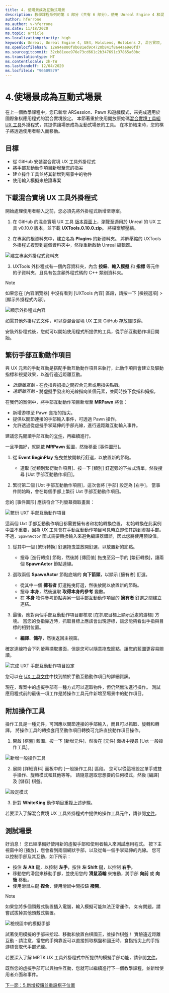 ```yaml
---
title: 4. 使場景成為互動式場景
description: 教學課程系列的第 4 部分 (共有 6 部分)，使用 Unreal Engine 4 和混合實境工具組 UX 工具外掛程式來建置國際象棋應用程式
author: hferrone
ms.author: v-hferrone
ms.date: 11/18/2020
ms.topic: article
ms.localizationpriority: high
keywords: Unreal, Unreal Engine 4, UE4, HoloLens, HoloLens 2, 混合實境, 教學課程, 開始使用, mrtk, uxt, UX 工具, 文件, 混合實境頭戴式裝置, windows 混合實境頭戴式裝置, 虛擬實境頭戴式裝置
ms.openlocfilehash: 12e94e880f8b681ed9c4720b841f8a44ae9e0fd7
ms.sourcegitcommit: 32cb81eee976e73cd661c2b347691c37865a60bc
ms.translationtype: HT
ms.contentlocale: zh-TW
ms.lasthandoff: 12/04/2020
ms.locfileid: "96609579"
---
```

# <a name="4-making-your-scene-interactive"></a>4.使場景成為互動式場景

在上一個教學課程中，您已新增 ARSession、Pawn 和遊戲模式，來完成適用於國際象棋應用程式的混合實境設定。 本節著重於使用開放原始碼[混合實境工具組 UX 工具](https://github.com/microsoft/MixedReality-UXTools-Unreal)外掛程式，其提供讓場景成為互動式場景的工具。 在本節結束時，您的棋子將透過使用者輸入而移動。

## <a name="objectives"></a>目標

* 從 GitHub 安裝混合實境 UX 工具外掛程式
* 將手部互動動作項目新增至您的指尖
* 建立操作工具並將其新增到場景中的物件
* 使用輸入模擬來驗證專案

## <a name="downloading-the-mixed-reality-ux-tools-plugin"></a>下載混合實境 UX 工具外掛程式
開始處理使用者輸入之前，您必須先將外掛程式新增至專案。

1. 在 GitHub 的混合實境 UX 工具 [版本頁面](https://github.com/microsoft/MixedReality-UXTools-Unreal/releases)上，瀏覽至適用於 Unreal 的 UX 工具 v0.10.0 版本，並下載 **UXTools.0.10.0.zip**。 將檔案解壓縮。

2.  在專案的根資料夾中，建立名為 **Plugins** 的新資料夾。 將解壓縮的 UXTools 外掛程式複製到這個資料夾中，然後重新啟動 Unreal 編輯器。

![建立專案外掛程式資料夾](images/unreal-uxt/4-plugins.PNG)

3.  UXTools 外掛程式有一個內容資料夾，內含 **按鈕**、**輸入模擬** 和 **指標** 等元件的子資料夾，且具有包含額外程式碼的 C++ 類別資料夾。  

> [!NOTE]
> 如果您在 [內容瀏覽器] 中沒有看到 [UXTools 內容] 區段，請按一下 [檢視選項] > [顯示外掛程式內容]。

![顯示外掛程式內容](images/unreal-uxt/4-showplugincontent.PNG)

如需其他外掛程式文件，可以從混合實境 UX 工具 GitHub [存放庫](https://aka.ms/uxt-unreal)取得。

安裝外掛程式後，您就可以開始使用程式所提供的工具，從手部互動動作項目開始。

## <a name="spawning-hand-interaction-actors"></a>繁衍手部互動動作項目

與 UX 元素的手動互動是搭配手動互動動作項目來執行，此動作項目會建立及驅動指標和視覺效果，以進行遠近距離互動。
- *近距離互動* - 在食指與拇指之間捏合元素或用指尖點戳。
- *遠距離互動* - 將虛擬手發出的光線指向某個元素，並同時按下食指和拇指。

在我們的案例中，將手部互動動作項目新增至 **MRPawn** 將會：
- 新增游標至 Pawn 食指的指尖。
- 提供以關節連接的手部輸入事件，可透過 Pawn 操作。
- 允許透過從虛擬手掌延伸的手部光線，進行遠距離互動輸入事件。

建議您先閱讀手部互動的[文件](https://microsoft.github.io/MixedReality-UXTools-Unreal/version/public/0.9.x/Docs/HandInteraction.html)，再繼續進行。

一旦準備好，就開啟 **MRPawn** 藍圖，然後移至 [事件圖形]。

1. 從 **Event BeginPlay** 拖曳並放開執行釘選，以放置新的節點。
    * 選取 [從類別繁衍動作項目]、按一下 [類別] 釘選旁的下拉式清單，然後搜尋 [Uxt 手部互動動作項目]。  

2. 繁衍第二個 [Uxt 手部互動動作項目]，這次會將 [手部] 設定為 [右手]。 當事件開始時，會在每個手部上繁衍 Uxt 手部互動動作項目。

您的 [事件圖形] 應該符合下列螢幕擷取畫面：

![繁衍 UXT 手部互動動作項目](images/unreal-uxt/4-spawnactor.PNG)

這兩個 Uxt 手部互動動作項目都需要擁有者和初始轉換位置。 初始轉換在此案例中並不重要，因為 UX 工具會在手動互動動作項目可見時立即使其跳到虛擬手部。 不過，`SpawnActor` 函式需要轉換輸入來避免編譯器錯誤，因此您將使用預設值。

1. 從其中一個 [繁衍轉換] 釘選拖曳並放開釘選，以放置新的節點。
    * 搜尋 [進行轉換] 節點，然後將 [傳回值] 拖曳至另一手的 [繁衍轉換]，讓兩個 **SpawnActor** 節點連線。

2.  選取兩個 **SpawnActor** 節點底端的 **向下箭頭**，以顯示 [擁有者] 釘選。    
    * 從其中一個 **擁有者** 釘選拖曳釘選，然後放開以放置新的節點。
    * 搜尋 **本身**，然後選取 **取得本身的參考** 變數。
    * 在 **本身** 物件參考節點與另一個手部互動動作項目的 **擁有者** 釘選之間建立連結。
3. 最後，應對兩個手部互動動作項目都核取 [在抓取目標上顯示近處的游標] 方塊。 當您的食指靠近時，抓取目標上應該會出現游標，讓您能夠看出手指與目標的相對位置。
    * **編譯**、**儲存**，然後返回主視窗。

確定連線符合下列螢幕擷取畫面，但是您可以隨意拖曳節點，讓您的藍圖更容易閱讀。

![完成 UXT 手部互動動作項目設定](images/unreal-uxt/4-fingerptrs.PNG)

您可以在 [UX 工具文件](https://microsoft.github.io/MixedReality-UXTools-Unreal/version/public/0.9.x/Docs/HandInteraction.html)中找到關於手動互動動作項目的詳細資訊。

現在，專案中的虛擬手部有一種方式可以選取物件，但仍然無法進行操作。 測試應用程式前的最後一項工作是將操作工具元件新增至場景中的動作項目。

## <a name="attaching-manipulators"></a>附加操作工具

操作工具是一種元件，可回應以關節連接的手部輸入，而且可以抓取、旋轉和轉譯。 將操作工具的轉換套用至動作項目轉換可允許直接動作項目操作。

1. 開啟 [棋盤] 藍圖、按一下 [新增元件]，然後在 [元件] 面板中搜尋 [Uxt 一般操作工具]。

![新增一般操作工具](images/unreal-uxt/4-addmanip.PNG)

2. 展開 [詳細資料] 面板中的 [一般操作工具] 區段。 您可以從這裡設定單手或雙手操作、旋轉模式和其他等等。 請隨意選取您想要的任何模式，然後 [編譯] 及 [儲存] 棋盤。

![設定模式](images/unreal-uxt/4-setrotmode.PNG)

3. 針對 **WhiteKing** 動作項目重複上述步驟。

若要深入了解混合實境 UX 工具外掛程式中提供的操作工具元件，請參閱[文件](https://microsoft.github.io/MixedReality-UXTools-Unreal/Docs/Manipulator.html)。

## <a name="testing-the-scene"></a>測試場景

好消息！ 您已經準備好使用新的虛擬手部和使用者輸入來測試應用程式。 按下主視窗中的 [播放]，您會看到兩個網狀手部，以及從每一個手掌延伸的光線。 您可以控制手部及其互動，如下所示：
- 按住 **左 Alt** 鍵，以控制 **左手**，按住 **左 Shift** 鍵，以控制 **右手**。
- 移動您的滑鼠來移動手部，並使用您的 **滑鼠滾輪** 來捲動，將手部 **向前** 或 **向後** 移動。
- 使用滑鼠左鍵 **捏合**，使用滑鼠中間按鈕 **撥開**。

> [!NOTE]
> 如果您將多個頭戴式裝置插入電腦，輸入模擬可能無法正常運作。 如有問題，請嘗試拔掉其他頭戴式裝置。

![檢視區中的模擬手部](images/unreal-uxt/4-handsim.PNG)

試著使用模擬的手部來拾起、移動和放置白棋國王，並操作棋盤！ 實驗遠近距離互動 - 請注意，當您的手夠靠近可以直接抓取棋盤和國王時，食指指尖上的手指游標會取代手部光線。

若要深入了解 MRTK UX 工具外掛程式中所提供的模擬手部功能，請參閱[文件](https://microsoft.github.io/MixedReality-UXTools-Unreal/Docs/InputSimulation.html)。

既然您的虛擬手部可以與物件互動，您就可以繼續進行下一個教學課程，並新增使用者介面和事件。

[下一節：5.新增按鈕並重設棋子位置](unreal-uxt-ch5.md)
